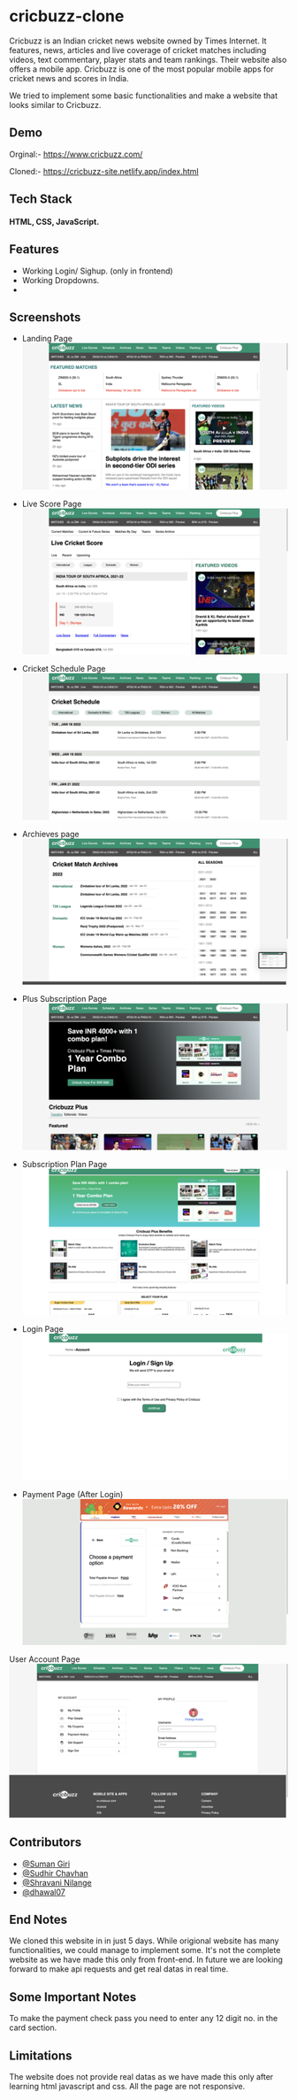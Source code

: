 # cricbuzz-clone

Cricbuzz is an Indian cricket news website owned by Times Internet. It features, news, articles and live coverage of cricket matches including videos, text commentary, player stats and team rankings. Their website also offers a mobile app.
Cricbuzz is one of the most popular mobile apps for cricket news and scores in India.

We tried to implement some basic functionalities and make a website that looks similar to Cricbuzz.



## Demo

Orginal:- https://www.cricbuzz.com/

Cloned:-  https://cricbuzz-site.netlify.app/index.html


## Tech Stack

#### HTML, CSS, JavaScript.




## Features

- Working Login/ Sighup. (only in frontend)
- Working Dropdowns.
-


## Screenshots

- Landing Page
![Landing Page](https://github.com/SumanJK/cricbuzz-clone/blob/main/cricbuzz-readme/Screenshot%202022-04-30%20at%209.36.28%20PM.png)

- Live Score Page
![live-score](https://github.com/SumanJK/cricbuzz-clone/blob/main/cricbuzz-readme/Screenshot%202022-04-30%20at%209.36.36%20PM.png)

- Cricket Schedule Page
![Schedule Page](https://github.com/SumanJK/cricbuzz-clone/blob/main/cricbuzz-readme/Screenshot%202022-04-30%20at%209.36.45%20PM.png)

- Archieves page
![Archieves Page](https://github.com/SumanJK/cricbuzz-clone/blob/main/cricbuzz-readme/Screenshot%202022-04-30%20at%209.36.51%20PM.png)

- Plus Subscription Page
![Plus Page](https://github.com/SumanJK/cricbuzz-clone/blob/main/cricbuzz-readme/Screenshot%202022-04-30%20at%209.37.05%20PM.png)

- Subscription Plan Page
![Login Page](https://github.com/SumanJK/cricbuzz-clone/blob/main/cricbuzz-readme/Screenshot%202022-04-30%20at%209.37.30%20PM.png)


- Login Page
![Login](https://github.com/SumanJK/cricbuzz-clone/blob/main/cricbuzz-readme/Screenshot%202022-04-30%20at%209.38.31%20PM.png)

- Payment Page (After Login)
![Payment](https://github.com/SumanJK/cricbuzz-clone/blob/main/cricbuzz-readme/Screenshot%202022-04-30%20at%209.38.09%20PM.png)


User Account Page
![Account](https://github.com/SumanJK/cricbuzz-clone/blob/main/cricbuzz-readme/Screenshot%202022-04-30%20at%209.39.01%20PM.png)


## Contributors
- [@Suman Giri](https://github.com/SumanJK)
- [@Sudhir Chavhan](https://github.com/SudhirPC)
- [@Shravani Nilange](https://github.com/shrawaninilange)
- [@dhawal07](https://github.com/dhawal07)



## End Notes

We cloned this website in in just 5 days. While origional website has many functionalities, we could manage to implement some. It's not the complete website as we have made this only from front-end. In future we are looking forward to make api requests and get real datas in real time.








## Some Important Notes

To make the payment check pass you need to enter any 12 digit no. in the card section.


## Limitations

The website does not provide real datas as we have made this only after learning html javascript and css. All the page are not responsive.



